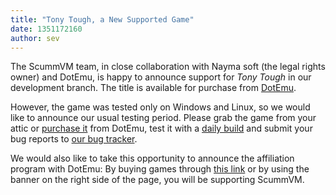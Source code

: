 ```yaml
---
title: "Tony Tough, a New Supported Game"
date: 1351172160
author: sev
---
```


The ScummVM team, in close collaboration with Nayma soft (the legal rights owner) and DotEmu, is happy to announce support for *Tony Tough* in our development branch. The title is available for purchase from [DotEmu](http://www.dotemu.com/affiliate/32202/node/4600).

However, the game was tested only on Windows and Linux, so we would like to announce our usual testing period. Please grab the game from your attic or [purchase it](http://www.dotemu.com/affiliate/32202/node/4600) from DotEmu, test it with a [daily build](/downloads/#daily) and submit your bug reports to [our bug tracker](http://bugs.scummvm.org/).

We would also like to take this opportunity to announce the affiliation program with DotEmu: By buying games through [this link](http://www.dotemu.com/affiliate/32202) or by using the banner on the right side of the page, you will be supporting ScummVM.
